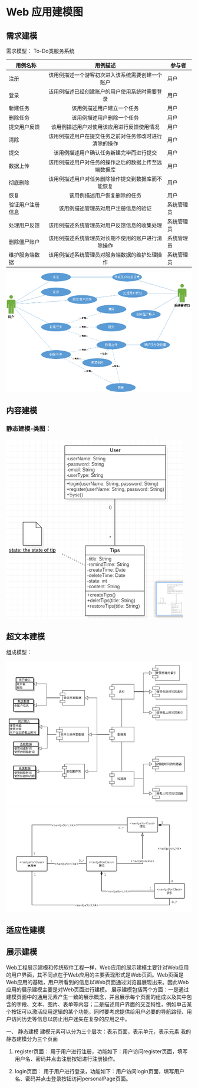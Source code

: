 ﻿# Web 应用建模图

## 需求建模

需求模型：
To-Do类服务系统

| 用例名称    | 用例描述                                     |参与者|
|------------|:-----------------------------------------:|-------|
| 注册        | 该用例描述一个游客初次进入该系统需要创建一个账户| 用户 |
| 登录        |该用例描述已经创建账户的用户使用系统时需要登录   | 用户 |
| 新建任务    | 该用例描述用户建立一个任务                     | 用户 |
| 删除任务    |该用例描述用户删除一个任务                      |用户|
| 提交用户反馈 |该用例描述用户对使用该应用进行反馈使用情况       |用户|
| 清除        |该用例描述用户在提交任务之前对任务修改时进行清除的操作|用户|
| 提交       |该用例描述用户确认任务新建完毕而进行提交           |用户|
|数据上传    |该用例描述用户对任务的操作之后的数据上传至远端数据库 |用户|
|彻底删除|该用例描述用户对任务删除操作提交到数据库而不能恢复       |用户|
|恢复       |该用例描述用户恢复删除的任务                        |用户|
|验证用户注册信息|该用例描述管理员对用户注册信息的验证       |系统管理员|
|处理用户反馈|该用例描述系统管理员对用户反馈信息的收集处理   |系统管理员|
|删除僵尸账户|该用例描述系统管理员对长期不使用的账户进行清除操作|系统管理员|
|维护服务端数据|该用例描述系统管理员对服务端数据的维护处理操作|系统管理员|

![需求模型](需求建模.png)

## 内容建模
### 静态建模-类图：
![类图](classDiagram.PNG)
## 超文本建模

组成模型：

![组成模型](组成模型.jpg)
![导航结构模型](导航结构模型.png)

## 适应性建模

## 展示建模

Web工程展示建模和传统软件工程一样，Web应用的展示建模主要针对Web应用的用户界面，其不同点在于Web应用的主要表现形式是Web页面。Web页面是Web应用的基础，用户所看到的信息以Web页面通过浏览器展现出来。因此Web应用的展示建模主要是对Web页面进行建模。 展示建模包括两个方面：一是通过建模页面中的通用元素产生一致的展示概念，并且展示每个页面的组成以及其中包含的字段、文本、图片、表单等内容；二是描述用户界面的交互特性，例如单击某个按钮可以激活应用逻辑的某个功能，同时要考虑提供给用户必要的导航路径、用户访问历史等信息以防止用户迷失在复杂的应用之中。

一、 静态建模 建模元素可以分为三个层次：表示页面，表示单元，表示元素 我的静态建模分为三个页面

 1. register页面： 用于用户进行注册，功能如下：用户访问register页面，填写用户名、密码并点击注册按钮进行注册操作。

 2. login页面： 用于用户进行登录，功能如下：用户访问login页面，填写用户名、密码并点击登录按钮访问personalPage页面。
